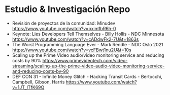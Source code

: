 # Estudio & Investigación Repo

- Revisión de proyectos de la comunidad: Minudev https://www.youtube.com/watch?v=oxim1bR6h-0
- Keynote: Lies Developers Tell Themselves - Billy Hollis - NDC Minnesota https://www.youtube.com/watch?v=cADdwFk2-7U&t=1863s
- The Worst Programming Language Ever - Mark Rendle - NDC Oslo 2021 https://www.youtube.com/watch?v=vcFBwt1nu2U&t=10s
- Scaling up the Prime Video audio/video monitoring service and reducing costs by 90% https://www.primevideotech.com/video-streaming/scaling-up-the-prime-video-audio-video-monitoring-service-and-reducing-costs-by-90
- DEF CON 31 - Infinite Money Glitch - Hacking Transit Cards - Bertocchi, Campbell, Gibson, Harris https://www.youtube.com/watch?v=1JT_lTfK69Q
